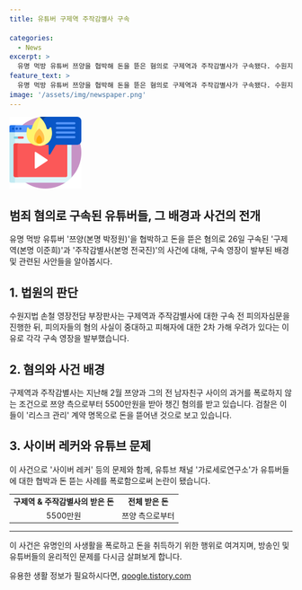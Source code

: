 ```yaml
---
title: 유튜버 구제역 주작감별사 구속

categories:
  - News
excerpt: >
  유명 먹방 유튜버 쯔양을 협박해 돈을 뜯은 혐의로 구제역과 주작감별사가 구속됐다. 수원지법 손철 영장전담 부장판사는 피의자들의 혐의가 중대하고, 피해자에 대한 2차 가해 우려가 있다며 영장 발부 사유를 밝혔다. 구제역과 주작감별사는 쯔양 측으로부터 5500만원을 챙겼다는 혐의를 받는다. 이 사건으로 사이버 레커의 폐해에 대한 논란이 일고 있다.
feature_text: >
  유명 먹방 유튜버 쯔양을 협박해 돈을 뜯은 혐의로 구제역과 주작감별사가 구속됐다. 수원지법 손철 영장전담 부장판사는 피의자들의 혐의가 중대하고, 피해자에 대한 2차 가해 우려가 있다며 영장 발부 사유를 밝혔다. 구제역과 주작감별사는 쯔양 측으로부터 5500만원을 챙겼다는 혐의를 받는다. 이 사건으로 사이버 레커의 폐해에 대한 논란이 일고 있다.
image: '/assets/img/newspaper.png'
---
```


<p><img src="/assets/img/news.png" alt="rentncar 속보" /></p>

<h2>범죄 혐의로 구속된 유튜버들, 그 배경과 사건의 전개</h2>

<p data-ke-size="size16">유명 먹방 유튜버 '쯔양(본명 박정원)'을 협박하고 돈을 뜯은 혐의로 26일 구속된 '구제역(본명 이준희)'과 '주작감별사(본명 전국진)'의 사건에 대해, 구속 영장이 발부된 배경 및 관련된 사안들을 알아봅시다.</p>

<h2 data-ke-size="size26">1. 법원의 판단</h2>

<p data-ke-size="size16">수원지법 손철 영장전담 부장판사는 구제역과 주작감별사에 대한 구속 전 피의자심문을 진행한 뒤, 피의자들의 혐의 사실이 중대하고 피해자에 대한 2차 가해 우려가 있다는 이유로 각각 구속 영장을 발부했습니다.</p>

<h2 data-ke-size="size26">2. 혐의와 사건 배경</h2>

<p data-ke-size="size16">구제역과 주작감별사는 지난해 2월 쯔양과 그의 전 남자친구 사이의 과거를 폭로하지 않는 조건으로 쯔양 측으로부터 5500만원을 받아 챙긴 혐의를 받고 있습니다. 검찰은 이들이 '리스크 관리' 계약 명목으로 돈을 뜯어낸 것으로 보고 있습니다.</p>

<h2 data-ke-size="size26">3. 사이버 레커와 유튜브 문제</h2>

<p data-ke-size="size16">이 사건으로 '사이버 레커' 등의 문제와 함께, 유튜브 채널 '가로세로연구소'가 유튜버들에 대한 협박과 돈 뜯는 사례를 폭로함으로써 논란이 됐습니다.</p>

<table>
    <tbody>
        <tr>
            <td style="text-align: center; height: 17px;"><b>구제역 & 주작감별사의 받은 돈</b></td>
            <td style="text-align: center; height: 17px;"><b>전체 받은 돈</b></td>
        </tr>
        <tr>
            <td style="text-align: center; height: 17px;">5500만원</td>
            <td style="text-align: center; height: 17px;">쯔양 측으로부터</td>
        </tr>
    </tbody>
</table>

<hr>

<p data-ke-size="size16">이 사건은 유명인의 사생활을 폭로하고 돈을 취득하기 위한 행위로 여겨지며, 방송인 및 유튜버들의 윤리적인 문제를 다시금 살펴보게 합니다.</p>
유용한 생활 정보가 필요하시다면, <a href="https://qoogle.tistory.com" rel="dofollow">qoogle.tistory.com</a>


